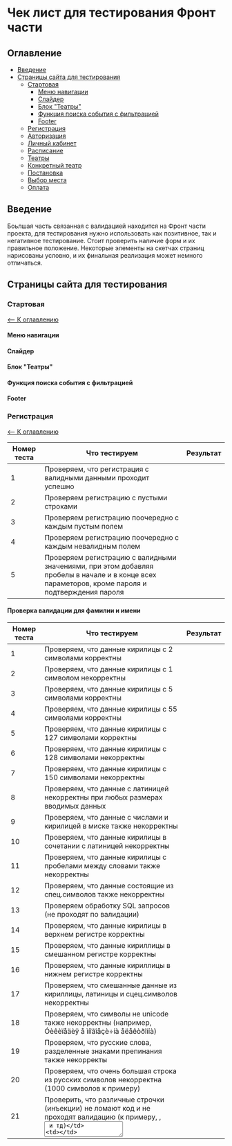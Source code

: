 # Чек лист для тестирования Фронт части
## Оглавление <a name="Table_of_contents">
* [Введение](#Introduction)
* [Страницы сайта для тестирования](#Pages)  
    * [Стартовая](#Main)  
        * [Меню навигации](#Navigation)
        * [Слайдер](#Slider)
        * [Блок "Театры"](#Block_Theaters)
        * [Функция поиска события с фильтрацией](#Event_search_with_filtering)
        * [Footer](#Footer)
    * [Регистрация](#Registration)
    * [Авторизация](#Authorization)
    * [Личный кабинет](#Personal_area)
    * [Расписание](#Timetable)
    * [Театры](#Theaters)
    * [Конкретный театр](#Concrete_theater)
    * [Постановка](#Staging)
    * [Выбор места](#Seat_selection)
    * [Оплата](#Payment)
    
## Введение <a name="Introduction">
Боьлшая часть связанная с валидацией находится на Фронт части проекта, для тестирования нужно использовать как позитивное, так и
негативное тестирование. Стоит проверить наличие форм и их правильное положение. Некоторые элементы на скетчах страниц нарисованы 
условно, и их финальная реализация может немного отличаться. 


## Страницы сайта для тестирования <a name="Pages">

### Стартовая<a name="Main">
[<-- К оглавлению](#Table_of_contents)
#### Меню навигации <a name="Navigation">  
#### Слайдер <a name="Slider">  
#### Блок "Театры" <a name="Block_Theaters">  
#### Функция поиска события с фильтрацией <a name="Event_search_with_filtering">  
#### Footer <a name="Footer">


### Регистрация <a name="Registration">  
[<-- К оглавлению](#Table_of_contents)

| Номер теста | Что тестируем                                                | Результат |
| ----------- | ------------------------------------------------------------ | --------- |
| 1           | Проверяем, что регистрация с валидными данными проходит успешно |           |
| 2           | Проверяем регистрацию с пустыми строками                     |           |
| 3           | Проверяем регистрацию поочередно с каждым пустым полем       |           |
| 4           | Проверяем регистрацию поочередно с каждым невалидным полем   |           |
| 5           | Проверяем регистрацию с валидными значениями, при этом добавляя пробелы в начале и в конце всех параметоров, кроме пароля и подтверждения пароля |  

#### Проверка валидации для фамилии и имени

| Номер теста | Что тестируем                                                | Результат |
| ----------- | ------------------------------------------------------------ | --------- |
| 1           | Проверяем, что данные кирилицы с 2 символами корректны       |           |
| 2           | Проверяем, что данные кирилицы с 1 символом некорректны      |           |
| 3           | Проверяем, что данные кирилицы с 5 символами корректны       |           |
| 4           | Проверяем, что данные кирилицы с 55 символами корректны      |           |
| 5           | Проверяем, что данные кирилицы с 127 символами корректны     |           |
| 6           | Проверяем, что данные кирилицы с 128 символами некорректны   |           |
| 7           | Проверяем, что данные кирилицы с 150 символами некорректны   |           |
| 8           | Проверяем, что данные с латиницей некорректны при любых размерах вводимых данных |           |
| 9           | Проверяем, что данные с числами и кирилицей в миске также некорректны |           |
| 10          | Проверяем, что данные кирилицы в сочетании с латиницей некорректны |           |
| 11          | Проверяем, что данные кирилицы с пробелами между словами также некорректны |           |
| 12          | Проверяем, что данные состоящие из спец.символов также некорректны |           |
| 13          | Проверяем обработку SQL запросов (не проходят по валидации)  |           |
| 14          | Проверяем, что данные кирилицы в верхнем регистре корректны  |           |
| 15          | Проверяем, что данные кириллицы  в смешанном регистре корректны |           |
| 16          | Проверяем, что данные кириллицы в нижнем регистре корректны  |           |
| 17          | Проверяем, что смешанные данные из кириллицы, латиницы и сцец.символов некорректны |           |
| 18          | Проверяем, что символы не unicode также некорректны (например, Óèêèïåäèÿ å ìíîãîåçè÷íà åëåêòðîííà) |           |
| 19          | Проверяем, что русские слова, разделенные знаками препинания также некорректы |           |
| 20          | Проверяем, что очень большая строка из русских символов некорректна (1000 символов к примеру) |           |
| 21          | Проверить, что различные строчки (инъекции) не ломают код и не проходят валидацию (к примеру, <script>alert("xss!")</script> , <textarea /> и тд) |           |

#### Проверка валидации для пароля

| Номер теста | Что тестируем                                                | Результат |
| ----------- | ------------------------------------------------------------ | --------- |
| 1           | Проверяем, что данные латиницы с одной заглавной буквой и одной строчной буквой, цифрами и символами "!@#$%^&*", состоящий из 8 символов, корректный |           |
| 2           | Проверяем, что данные латиницы с одной заглавной буквой и одной строчной буквой, цифрами и символами "!@#$%^&*", состоящий из 9 символов, корректный |           |
| 3           | Проверяем, что данные латиницы с одной заглавной буквой и одной строчной буквой, цифрами и символами "!@#$%^&*", состоящий из 7 символов, некорректный |           |
| 4           | Проверяем, что данные латиницы с одной заглавной буквой и одной строчной буквой, цифрами и символами "!@#$%^&*", состоящий из 3 символов,  некорректный |           |
| 5           | Проверяем, что данные латиницы с одной заглавной буквой и одной строчной буквой, цифрами и символами "!@#$%^&*", состоящий из 55 символов, корректный |           |
| 6           | Проверяем, что данные латиницы с одной заглавной буквой и одной строчной буквой, цифрами и символами "!@#$%^&*", состоящий из 127 символов, корректный |           |
| 7           | Проверяем, что данные латиницы с одной заглавной буквой и одной строчной буквой, цифрами и символами "!@#$%^&*", состоящий из 128 символов, некорректный |           |
| 8           | Проверяем, что сочетание только букв, или только цифр, или только спец.символов - некорректное |           |
| 9           | Проверяем, что сочетание букв в только в нижнем регистре и цифр некорректно |           |
| 10          | Проверяем, что сочетание букв в только в верхнем регистре и цифр некорректно |           |
| 11          | Проверяем, что сочетание букв в верхнем и нижнем регистре, цифр корректно при вазмере от 8 до 127 символов (без спец.символов) |           |
| 12          | Проверяем, что сочетание только букв в разных регистрах некорректно |           |
| 13          | Проверяем, что очень большая строка (1000 разных символов) некорректна |           |
| 14          | Проверяем, что символы не unicode также некорректны (например, Óèêèïåäèÿ å ìíîãîåçè÷íà åëåêòðîííà) |           |
| 15          | Проверяем, что валидный пароль, разделенный знаками препинания или пробела невалидный |           |
| 16          | Проверить, что различные строчки (инъекции) не ломают код и не проходят валидацию (к примеру, <script>alert("xss!")</script> , <textarea /> и тд) |           |

#### Поле "Email"

| Номер теста | Что тестируем                                                | Статус |
| ----------- | ------------------------------------------------------------ | ------ |
| aute1       | Принимает Email  с 6 символами в логине                      |        |
| aute2       | Принимает Email  с 10 символами в логине                     |        |
| aute3       | Принимает Email  с 30 символами в логине                     |        |
| aute4       | Не принимает Email  с 5 символами в логине                   |        |
| aute5       | Не принимает Email  с 0 символами в логине                   |        |
| aute6       | Не принимает Email  с 31 символом в логине                   |        |
| aute7       | Принимает Email с одним знаком "@"                           |        |
| aute8       | Не принимает Email без знака "@"                             |        |
| aute9       | Не принимает Email с 2 или более знаками "@"                 |        |
| aute10      | Принимает Email  с 9 символами в доменном имени              |        |
| aute11      | Принимает Email  с 64 символами в доменном имени             |        |
| aute12      | Принимает Email  с 4 символами в доменном имени              |        |
| aute13      | Не принимает Email  с 3 символами в доменном имени           |        |
| aute14      | Не принимает Email  с 65 символами в доменном имени          |        |
| aute15      | Принимает Email  с точкой идущими подряд                     |        |
| aute16      | Не принимает Email  с двумя точками идущими подряд           |        |
| aute17      | Принимает Email содержащий символы A-z, арабские цифры (0-9), "@", "." |        |
| aute18      | Не принимает Email если есть символы кроме  A-z, арабских цифр (0-9), "@", "." |        |
| aute19      | Не принимает Email  если в нём пробелы                       |        |
| aute20      | Принимает Email если после символа "@" следует хотя бы одна точка |        |
| aute21      | Не принимает Email если после символа "@" нет точки          |        |
| aute22      | Принимает  Email если после последней точки встречается 3 символа A-z |        |
| aute23      | Принимает  Email если после последней точки встречается 1 символа A-z |        |
| aute24      | Принимает  Email если после последней точки встречается 62 символа A-z |        |
| aute25      | Не принимает  Email если после последней точки встречается 63 символа A-z |        |
| aute26      | Не принимает  Email если после последней точки не  встречается  символов |        |
| aute27      | Принимает  Email если Между последней точкой и символом "@" есть 1 символ |        |
| aute28      | Принимает  Email если Между последней точкой и символом "@" есть 2 символа |        |
| aute29      | Принимает  Email если Между последней точкой и символом "@" есть 2 символа |        |
| aute30      | Не принимает  Email если Между последней точкой и символом "@" есть 62 символа |        |
| aute31      | Не проходят по полю Email XSS атаки по типу: "<script>alert("cookie: "+document.cookie)</script>" |        |
| aute32      | Не проходят по полю Email SQL-инъекции по типу: ' " or ""=" '              |        |


### Авторизация <a name="Authorization">
[<-- К оглавлению](#Table_of_contents)
ЗАМЕЧАНИЯ к главе:
* Под валидными данными cледует поимать:
   * Email может содержать (A-z), арабских цифр (0-9), символ @ и точки (не более одной подряд). Максимальная длина email - 95 символов. Длина логина минимум - 6 символов, максимум - 30. Должен содержать специальный символ "@", который отделяет имя пользователя почтовой системы от доменного имени; Не должен содержать пробелов. После символа "@" должна быть как минимум одна "."; Email не может содержать 2 точки подряд; После последней точки наличие цифр не допускается; Между последней точкой и символом "@" должно быть не менее одного символов. Справа от "@" должно быть не менее 3-х и не более 64 символов.
   * Пароль может содержать (A-z), арабских цифр (0-9) набор допустимых специальных символов: !@#$%^&* пароль должен содержать как минимум 1 букву в lowercase, 1 букву в uppercase и 1 цифру, наличие специальных символов не обязательно min 8 символов, максимум 127
* Под словом "символ" (во всех падежах и любом числе) подразумеваются символы A-z, арабские цифры 0-9, ".", если далее не поясняется какие именно символы.
* Когда описывается часть данных, подразумевается, что остальные части являются валидными (Когда говорится, что логин Email имеет
6 символов, то пароль и остальная часть Email является валидными и сам логин состоит из валидных символов).

#### Общее 

| Номер теста | Что тестируем                                                | Статус |
| ----------- | ------------------------------------------------------------ | ------ |
| aut1        | Наличие меню навигации                                       |        |
| aut2        | Наличие интерактивного поля для ввода Email                  |        |
| aut3        | Наличие интерактивного поля для ввода пароля                 |        |
| aut4        | Наличие кнопки "Войти"                                       |        |
| aut5        | Наличие ссылки для регистрации аккаунта                      |        |
| aut6        | Успех при входе с валидными данными                          |        |

#### Поле "Email"

| Номер теста | Что тестируем                                                | Статус |
| ----------- | ------------------------------------------------------------ | ------ |
| aute1       | Принимает Email  с 6 символами в логине                      |        |
| aute2       | Принимает Email  с 10 символами в логине                     |        |
| aute3       | Принимает Email  с 30 символами в логине                     |        |
| aute4       | Не принимает Email  с 5 символами в логине                   |        |
| aute5       | Не принимает Email  с 0 символами в логине                   |        |
| aute6       | Не принимает Email  с 31 символом в логине                   |        |
| aute7       | Принимает Email с одним знаком "@"                           |        |
| aute8       | Не принимает Email без знака "@"                             |        |
| aute9       | Не принимает Email с 2 или более знаками "@"                 |        |
| aute10      | Принимает Email  с 9 символами в доменном имени              |        |
| aute11      | Принимает Email  с 64 символами в доменном имени             |        |
| aute12      | Принимает Email  с 4 символами в доменном имени              |        |
| aute13      | Не принимает Email  с 3 символами в доменном имени           |        |
| aute14      | Не принимает Email  с 65 символами в доменном имени          |        |
| aute15      | Принимает Email  с точкой идущими подряд                     |        |
| aute16      | Не принимает Email  с двумя точками идущими подряд           |        |
| aute17      | Принимает Email содержащий символы A-z, арабские цифры (0-9), "@", "." |        |
| aute18      | Не принимает Email если есть символы кроме  A-z, арабских цифр (0-9), "@", "." |        |
| aute19      | Не принимает Email  если в нём пробелы                       |        |
| aute20      | Принимает Email если после символа "@" следует хотя бы одна точка |        |
| aute21      | Не принимает Email если после символа "@" нет точки          |        |
| aute22      | Принимает  Email если после последней точки встречается 3 символа A-z |        |
| aute23      | Принимает  Email если после последней точки встречается 1 символа A-z |        |
| aute24      | Принимает  Email если после последней точки встречается 62 символа A-z |        |
| aute25      | Не принимает  Email если после последней точки встречается 63 символа A-z |        |
| aute26      | Не принимает  Email если после последней точки не  встречается  символов |        |
| aute27      | Принимает  Email если Между последней точкой и символом "@" есть 1 символ |        |
| aute28      | Принимает  Email если Между последней точкой и символом "@" есть 2 символа |        |
| aute29      | Принимает  Email если Между последней точкой и символом "@" есть 2 символа |        |
| aute30      | Не принимает  Email если Между последней точкой и символом "@" есть 62 символа |        |
| aute31      | Не проходят по полю Email XSS атаки по типу: "<script>alert("cookie: "+document.cookie)</script>" |        |
| aute32      | Не проходят по полю Email SQL-инъекции по типу: ' " or ""=" '              |        |

#### Проверка валидации для пароля

| Номер теста | Что тестируем                                                | Результат |
| ----------- | ------------------------------------------------------------ | --------- |
| 1           | Проверяем, что данные латиницы с одной заглавной буквой и одной строчной буквой, цифрами и символами "!@#$%^&*", состоящий из 8 символов, корректный |           |
| 2           | Проверяем, что данные латиницы с одной заглавной буквой и одной строчной буквой, цифрами и символами "!@#$%^&*", состоящий из 9 символов, корректный |           |
| 3           | Проверяем, что данные латиницы с одной заглавной буквой и одной строчной буквой, цифрами и символами "!@#$%^&*", состоящий из 7 символов, некорректный |           |
| 4           | Проверяем, что данные латиницы с одной заглавной буквой и одной строчной буквой, цифрами и символами "!@#$%^&*", состоящий из 3 символов,  некорректный |           |
| 5           | Проверяем, что данные латиницы с одной заглавной буквой и одной строчной буквой, цифрами и символами "!@#$%^&*", состоящий из 55 символов, корректный |           |
| 6           | Проверяем, что данные латиницы с одной заглавной буквой и одной строчной буквой, цифрами и символами "!@#$%^&*", состоящий из 127 символов, корректный |           |
| 7           | Проверяем, что данные латиницы с одной заглавной буквой и одной строчной буквой, цифрами и символами "!@#$%^&*", состоящий из 128 символов, некорректный |           |
| 8           | Проверяем, что сочетание только букв, или только цифр, или только спец.символов - некорректное |           |
| 9           | Проверяем, что сочетание букв в только в нижнем регистре и цифр некорректно |           |
| 10          | Проверяем, что сочетание букв в только в верхнем регистре и цифр некорректно |           |
| 11          | Проверяем, что сочетание букв в верхнем и нижнем регистре, цифр корректно при вазмере от 8 до 127 символов (без спец.символов) |           |
| 12          | Проверяем, что сочетание только букв в разных регистрах некорректно |           |
| 13          | Проверяем, что очень большая строка (1000 разных символов) некорректна |           |
| 14          | Проверяем, что символы не unicode также некорректны (например, Óèêèïåäèÿ å ìíîãîåçè÷íà åëåêòðîííà) |           |
| 15          | Проверяем, что валидный пароль, разделенный знаками препинания или пробела невалидный |           |
| 16          | Проверить, что различные строчки (инъекции) не ломают код и не проходят валидацию (к примеру, <script>alert("xss!")</script> , <textarea /> и тд) |           |
       


### Личный кабинет <a name="Personal_area">
[<-- К оглавлению](#Table_of_contents)
### Расписание <a name="Timetable">
[<-- К оглавлению](#Table_of_contents)
### Театры <a name="Theaters">
[<-- К оглавлению](#Table_of_contents)
### Конкретный театр <a name="Concrete_theater">
[<-- К оглавлению](#Table_of_contents)
### Постановка <a name="Staging">
[<-- К оглавлению](#Table_of_contents)
### Выбор места <a name="Seat_selection">
[<-- К оглавлению](#Table_of_contents)
### Оплата <a name="Payment">
[<-- К оглавлению](#Table_of_contents)


